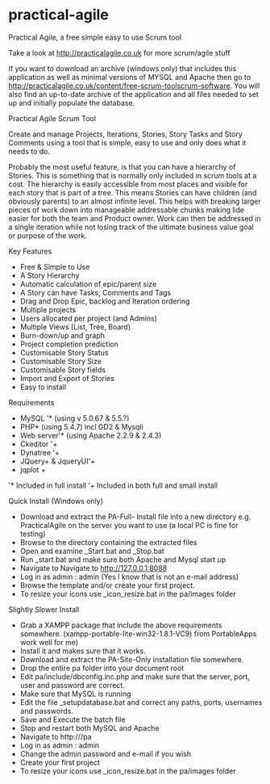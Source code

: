 practical-agile
===============

Practical Agile, a free simple easy to use Scrum tool

Take a look at http://practicalagile.co.uk for more scrum/agile stuff

If you want to download an archive (windows only) that includes this application as well as minimal versions of MYSQL and Apache then go to http://practicalagile.co.uk/content/free-scrum-toolscrum-software. You will also find an up-to-date archive of the application and all files needed to set up and initially populate the database.

Practical Agile Scrum Tool


Create and manage Projects, Iterations, Stories, Story Tasks and Story Comments using a tool that is simple, easy to use and only does what it needs to do.


Probably the most useful feature, is that you can have a hierarchy of Stories. This is something that is normally only included in scrum tools at a cost. The hierarchy is easily accessible from most places and visible for each story that is part of a tree. This means Stories can have children (and obviously parents) to an almost infinite level. This helps with breaking larger pieces of work down into manageable addressable chunks making lide easier for both the team and Product owner. Work can then be addressed in a single iteration while not losing track of the ultimate business value goal or purpose of the work. 


Key Features
 
*  Free & Simple to Use
*  A Story Hierarchy 
*  Automatic calculation of epic/parent size
*  A Story can have Tasks, Comments and Tags
*  Drag and Drop Epic, backlog and Iteration ordering
*  Multiple projects 
*  Users allocated per project (and Admins)
*  Multiple Views (List, Tree,  Board)
*  Burn-down/up and graph
*  Project completion prediction
*  Customisable Story Status
*  Customisable Story Size
*  Customisable Story fields
*  Import and Export of Stories
*  Easy to install
 


Requirements 
 
*  MySQL '* (using  v 5.0.67 & 5.5.?)
*  PHP* (using  5.4.7) incl GD2 & Mysqli
*  Web server'* (using Apache 2.2.9 & 2.4.3)
*  Ckeditor '+ 
*  Dynatree '+ 
*  JQuery+ & JqueryUI'+ 
*  jqplot +
 
  '* Included in full install
  '+ Included in both full and small install



Quick Install (Windows only)
* Download and extract  the PA-Full- Install  file into a new directory e.g. PracticalAgile  on the server you want to use (a local PC is fine for testing)
*  Browse  to the directory containing the extracted files 
*  Open and examine _Start.bat and _Stop.bat
*  Run _start.bat and make sure both Apache and Mysql start up
*  Navigate to Navigate to http://127.0.0.1:8088
*  Log in as admin : admin  (Yes I know that is not an e-mail address)
*  Browse the template and/or create your first project.
*  To resize your icons use _icon_resize.bat in the pa/images  folder


Slightly Slower Install 
*	Grab a XAMPP package that include the above requirements somewhere. (xampp-portable-lite-win32-1.8.1-VC9) from PortableApps work well for me)
*	Install it and makes sure that it works.
*	Download and extract  the PA-Site-Only installation file somewhere.
*	Drop the entire pa folder into your document root
*	Edit pa/include/dbconfig.inc.php and make sure that the server, port, user and password are correct.
*	Make sure that MySQL is running
*	Edit the file _setupdatabase.bat and correct any paths, ports, usernames and passwords.
*	Save and Execute the batch file
*	Stop and restart both MySQL and Apache
*	Navigate to http://<yourwebserver>/pa
*	Log in as admin : admin 
*	Change the admin password  and e-mail if you wish
*	Create your first project
*	To resize your icons use _icon_resize.bat in the pa/images  folder
